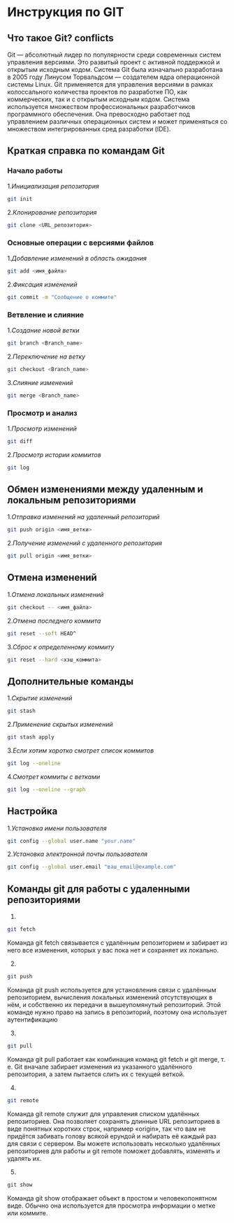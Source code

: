 # Инструкция по GIT

## **Что такое Git?** conflicts

Git — абсолютный лидер по популярности среди современных систем управления версиями. Это развитый проект с активной поддержкой и открытым исходным кодом. Система Git была изначально разработана в 2005 году Линусом Торвальдсом — создателем ядра операционной системы Linux. Git применяется для управления версиями в рамках колоссального количества проектов по разработке ПО, как коммерческих, так и с открытым исходным кодом. Система используется множеством профессиональных разработчиков программного обеспечения. Она превосходно работает под управлением различных операционных систем и может применяться со множеством интегрированных сред разработки (IDE).

## Краткая справка по командам Git

### **Начало работы**

1.*Инициализация репозитория*

```sh
git init
```
2.*Клонирование репозитория*
```sh
git clone <URL_репозитория>
```
### **Основные операции с версиями файлов**

1.*Добавление изменений в область ожидания*
```sh
git add <имя_файла>
```
2.*Фиксация изменений*
```sh
git commit -m "Сообщение о коммите"
```
### **Ветвление и слияние**

1.*Создание новой ветки*
```sh
git branch <Branch_name>
```
2.*Переключение на ветку*
```sh
git checkout <Branch_name>
```
3.*Слияние изменений*
```sh
git merge <Branch_name>
```
### **Просмотр и анализ**

1.*Просмотр изменений*
```sh
git diff
```
2.*Просмотр истории коммитов*
```sh
git log
```
## **Обмен изменениями между удаленным и локальным репозиториями**
1.*Отправка изменений на удаленный репозиторий*
```sh
git push origin <имя_ветки>
```
2.*Получение изменений с удаленного репозитория*
```sh
git pull origin <имя_ветки>
```
## **Отмена изменений**
1.*Отмена локальных изменений*
```sh
git checkout -- <имя_файла>
```
2.*Отмена последнего коммита*
```sh
git reset --soft HEAD^
```
3.*Сброс к определенному коммиту*
```sh
git reset --hard <хэш_коммита>
```
## **Дополнительные команды**
1.*Скрытие изменений*
```sh
git stash
```
2.*Применение скрытых изменений*
```sh
git stash apply
```
3.*Если хотим хоротко смотрет список коммитов*
```sh
git log --oneline
```
4.*Смотрет коммиты с ветками*
```sh
git log --oneline --graph
```
## **Настройка**
1.*Установка имени пользователя*
```sh
git config --global user.name "your.name"
```
2.*Установка электронной почты пользователя*
```sh
git config --global user.email "ваш_email@example.com"
```
## Команды git для работы с удаленными репозиториями
1. 
```sh
git fetch
```
Команда git fetch связывается с удалённым репозиторием и забирает из него все изменения, которых у вас пока нет и сохраняет их локально.

2. 
```sh
git push
```
Команда git push используется для установления связи с удалённым репозиторием, вычисления локальных изменений отсутствующих в нём, и собственно их передачи в вышеупомянутый репозиторий. Этой команде нужно право на запись в репозиторий, поэтому она использует аутентификацию

3. 
```sh
git pull
```
Команда git pull работает как комбинация команд git fetch и git merge, т. е. Git вначале забирает изменения из указанного удалённого репозитория, а затем пытается слить их с текущей веткой.

4. 
```sh
git remote 
```
Команда git remote служит для управления списком удалённых репозиториев. Она позволяет сохранять длинные URL репозиториев в виде понятных коротких строк, например «origin», так что вам не придётся забивать голову всякой ерундой и набирать её каждый раз для связи с сервером. Вы можете использовать несколько удалённых репозиториев для работы и git remote поможет добавлять, изменять и удалять их.

5. 
```sh
git show
```
Команда git show отображает объект в простом и человекопонятном виде. Обычно она используется для просмотра информации о метке или коммите.
